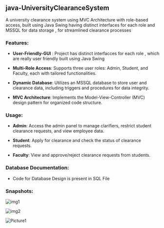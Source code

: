 ## java-UniversityClearanceSystem
A university clearance system using MVC Architecture with role-based access, built using Java Swing having distinct interfaces for each role and MSSQL for data storage , for streamlined clearance processes


### Features:

- **User-Friendly-GUI** : Project has distinct interfacces for each role , which are really user friendly built using Java Swing

- **Multi-Role Access**: Supports three user roles: Admin, Student, and Faculty, each with tailored functionalities.

- **Dynamic Database**: Utilizes an MSSQL database to store user and clearance data, including triggers and procedures for data integrity.

- **MVC Architecture**: Implements the Model-View-Controller (MVC) design pattern for organized code structure.


### Usage:

- **Admin**: Access the admin panel to manage clarifiers, restrict student clearance requests, and view employee data.

- **Student**: Apply for clearance and check the status of clearance requests.

- **Faculty**: View and approve/reject clearance requests from students.

### Database Documentation:
- Code for Database Design is present in SQL File

### Snapshots:

![img1](https://github.com/tareeb/java-UniversityClearanceSystem/assets/67794123/d0000b0c-882b-4307-aca2-e20b25591ea2)

![img2](https://github.com/tareeb/java-UniversityClearanceSystem/assets/67794123/602ea9b3-3501-4b8f-8476-65b99ec76b93)

![Picture1](https://github.com/tareeb/java-UniversityClearanceSystem/assets/67794123/b098a9f2-a8d4-4ccc-939a-101ee0ba16ae)

